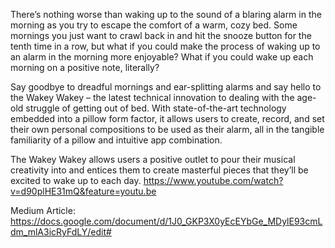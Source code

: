 There’s nothing worse than waking up to the sound of a blaring alarm in the morning as you try to escape the comfort of a warm, cozy bed. Some mornings you just want to crawl back in and hit the snooze button for the tenth time in a row, but what if you could make the process of waking up to an alarm in the morning more enjoyable? What if you could wake up each morning on a positive note, literally?

Say goodbye to dreadful mornings and ear-splitting alarms and say hello to the Wakey Wakey – the latest technical innovation to dealing with the age-old struggle of getting out of bed. With state-of-the-art technology embedded into a pillow form factor, it allows users to create, record, and set their own personal compositions to be used as their alarm, all in the tangible familiarity of a pillow and intuitive app combination.

The Wakey Wakey allows users a positive outlet to pour their musical creativity into and entices them to create masterful pieces that they’ll be excited to wake up to each day. 
https://www.youtube.com/watch?v=d90plHE31mQ&feature=youtu.be

Medium Article: https://docs.google.com/document/d/1J0_GKP3X0yEcEYbGe_MDylE93cmLdm_mlA3icRyFdLY/edit#

